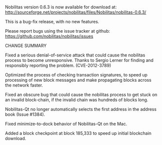 Nobilitas version 0.6.3 is now available for download at:
  http://sourceforge.net/projects/nobilitas/files/Nobilitas/nobilitas-0.6.3/

This is a bug-fix release, with no new features.

Please report bugs using the issue tracker at github:
  https://github.com/nobilitas/nobilitas/issues

CHANGE SUMMARY

Fixed a serious denial-of-service attack that could cause the
nobilitas process to become unresponsive. Thanks to Sergio Lerner
for finding and responsibly reporting the problem. (CVE-2012-3789)

Optimized the process of checking transaction signatures, to
speed up processing of new block messages and make propagating
blocks across the network faster.

Fixed an obscure bug that could cause the nobilitas process to get
stuck on an invalid block-chain, if the invalid chain was
hundreds of blocks long.

Nobilitas-Qt no longer automatically selects the first address
in the address book (Issue #1384).

Fixed minimize-to-dock behavior of Nobilitas-Qt on the Mac.

Added a block checkpoint at block 185,333 to speed up initial
blockchain download.
